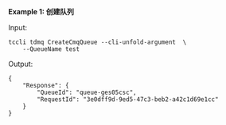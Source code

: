 **Example 1: 创建队列**



Input: 

```
tccli tdmq CreateCmqQueue --cli-unfold-argument  \
    --QueueName test
```

Output: 
```
{
    "Response": {
        "QueueId": "queue-ges05csc",
        "RequestId": "3e0dff9d-9ed5-47c3-beb2-a42c1d69e1cc"
    }
}
```

